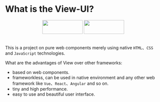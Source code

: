 #                                     What is the View-UI?
<div align="center">
    <a herf="https://github.com/hpu-hyh/View-UI/stargazers"><img height="45px" width="130px" src="https://img.shields.io/github/stars/hpu-hyh/View-UI.svg?color=#42b983" /></a>
	<a herf="(https://github.com/hpu-hyh/View-UI/network/members)"><img height="45px" width="130px" src="https://img.shields.io/github/forks/hpu-hyh/View-UI.svg" /></a>
</div>

<br>

This is a project on pure web components merely using native `HTML`、`CSS` and `JavaScript` technologies.

What are the advantages of View over other frameworks:

- based on web components.
- frameworkless, can be used in native environment and any other web framework like `Vue`、`React`、`Angular` and so on.
- tiny and high performance.
- easy to use and beautiful user interface.
